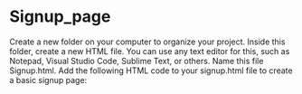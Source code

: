 # Signup_page
Create a new folder on your computer to organize your project.  Inside this folder, create a new HTML file. You can use any text editor for this, such as Notepad, Visual Studio Code, Sublime Text, or others. Name this file Signup.html.  Add the following HTML code to your signup.html file to create a basic signup page:



